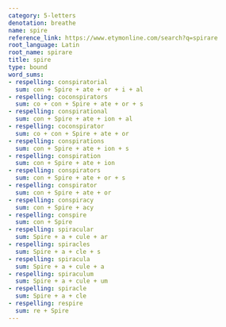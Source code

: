 ```yaml
---
category: 5-letters
denotation: breathe
name: spire
reference_link: https://www.etymonline.com/search?q=spirare
root_language: Latin
root_name: spirare
title: spire
type: bound
word_sums:
- respelling: conspiratorial
  sum: con + Spire + ate + or + i + al
- respelling: coconspirators
  sum: co + con + Spire + ate + or + s
- respelling: conspirational
  sum: con + Spire + ate + ion + al
- respelling: coconspirator
  sum: co + con + Spire + ate + or
- respelling: conspirations
  sum: con + Spire + ate + ion + s
- respelling: conspiration
  sum: con + Spire + ate + ion
- respelling: conspirators
  sum: con + Spire + ate + or + s
- respelling: conspirator
  sum: con + Spire + ate + or
- respelling: conspiracy
  sum: con + Spire + acy
- respelling: conspire
  sum: con + Spire
- respelling: spiracular
  sum: Spire + a + cule + ar
- respelling: spiracles
  sum: Spire + a + cle + s
- respelling: spiracula
  sum: Spire + a + cule + a
- respelling: spiraculum
  sum: Spire + a + cule + um
- respelling: spiracle
  sum: Spire + a + cle
- respelling: respire
  sum: re + Spire
---
```


